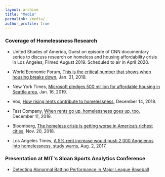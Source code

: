 ```yaml
---
layout: archive
title: "Media"
permalink: /media/
author_profile: true
---
```


### Coverage of Homelessness Research
* United Shades of America, Guest on episode of CNN documentary series to discuss research on homeless and housing affordability crisis in Los Angeles, Filmed August 2019. Scheduled to air in April 2020.

* World Economic Forum, [This is the critical number that shows when housing breaks down](https://www.weforum.org/agenda/2019/01/here-s-a-way-of-predicting-when-homelessness-is-likely-to-rise/), Jan. 31, 2019.

* New York Times, [Microsoft pledges 500 million for affordable housing in Seattle area](https://www.nytimes.com/2019/01/16/technology/microsoft-affordable-housing-seattle.html), Jan. 16, 2019.

* Vox, [How rising rents contribute to homelessness](https://www.vox.com/the-goods/2018/12/14/18131047/homelessness-rent-burden-study), December 14, 2018.

* Fast Company, [When rents go up, homelessness goes up, too](https://www.fastcompany.com/90279833/when-rents-go-up-homelessness-goes-up-too), December 11, 2018.

* Bloomberg, [The homeless crisis is getting worse in America’s richest cities](https://www.bloomberg.com/news/features/2018-11-20/the-homeless-crisis-is-getting-worse-in-america-s-richest-cities), Nov. 20, 2018.

* Los Angeles Times, [A 5% rent increase would push 2,000 Angelenos into homelessness, study warns](https://www.latimes.com/local/lanow/la-me-ln-rent-increase-homelessness-20170802-story.html), Aug. 2, 2017.


### Presentation at MIT's Sloan Sports Analytics Conference
* [Detecting Abnormal Batting Performance in Major League Baseball](http://www.sloansportsconference.com/content/switching-dynamic-generalized-linear-model-detect-abnormal-performances-major-league-baseball/) 

